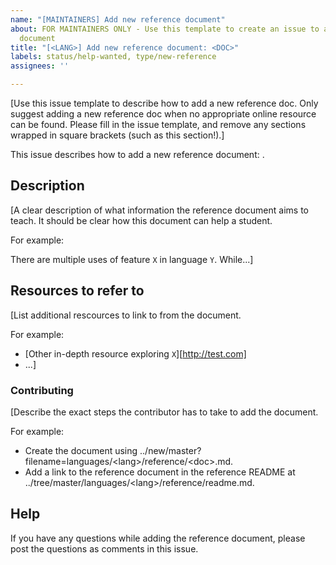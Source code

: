 ```yaml
---
name: "[MAINTAINERS] Add new reference document"
about: FOR MAINTAINERS ONLY - Use this template to create an issue to add a new reference
  document
title: "[<LANG>] Add new reference document: <DOC>"
labels: status/help-wanted, type/new-reference
assignees: ''

---
```


[Use this issue template to describe how to add a new reference doc. Only suggest adding a new reference doc when no appropriate online resource can be found. Please fill in the issue template, and remove any sections wrapped in square brackets (such as this section!).]

This issue describes how to add a new <LANG> reference document: <DOC>.

## Description

[A clear description of what information the reference document aims to teach. It should be clear how this document can help a student.

For example:

There are multiple uses of feature `X` in language `Y`. While...]

## Resources to refer to

[List additional rescources to link to from the document.

For example:

- [Other in-depth resource exploring `X`][http://test.com]
- ...]

### Contributing

[Describe the exact steps the contributor has to take to add the document.

For example:

- Create the document using ../new/master?filename=languages/&lt;lang&gt;/reference/&lt;doc&gt;.md.
- Add a link to the reference document in the reference README at ../tree/master/languages/&lt;lang&gt;/reference/readme.md.

## Help

If you have any questions while adding the reference document, please post the questions as comments in this issue.
